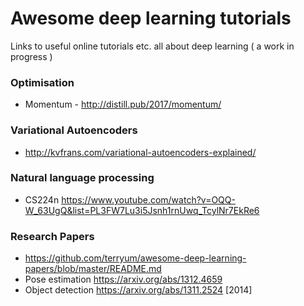 # Awesome deep learning tutorials
Links to useful online tutorials etc. all about deep learning ( a work in progress )

### Optimisation
* Momentum - http://distill.pub/2017/momentum/

### Variational Autoencoders
* http://kvfrans.com/variational-autoencoders-explained/

### Natural language processing
* CS224n https://www.youtube.com/watch?v=OQQ-W_63UgQ&list=PL3FW7Lu3i5Jsnh1rnUwq_TcylNr7EkRe6

### Research Papers
* https://github.com/terryum/awesome-deep-learning-papers/blob/master/README.md 
* Pose estimation https://arxiv.org/abs/1312.4659 
* Object detection https://arxiv.org/abs/1311.2524 [2014]

